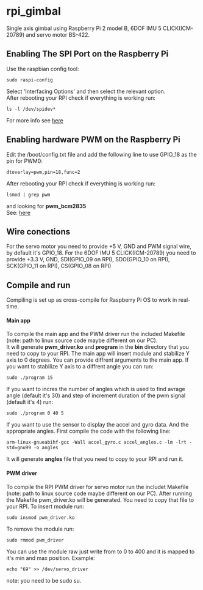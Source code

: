 # rpi_gimbal
Single axis gimbal using Raspberry Pi 2 model B, 6DOF IMU 5 CLICK(ICM-20789) and servo motor BS-422.  

## Enabling The SPI Port on the Raspberry Pi
Use the raspbian config tool: 

    sudo raspi-config  
    
Select 'Interfacing Options' and then select the relevant option.   
After rebooting your RPI check if everything is working run:

    ls -l /dev/spidev*

For more info see [here](https://pimylifeup.com/raspberry-pi-spi/)

## Enabling hardware PWM on the Raspberry Pi
Edit the /boot/config.txt file and add the following line to use GPIO_18 as the pin for PWM0:

    dtoverlay=pwm,pin=18,func=2

After rebooting your RPI check if everything is working run:

    lsmod | grep pwm 

and looking for **pwm_bcm2835**  
See: [here](https://github.com/dotnet/iot/blob/main/Documentation/raspi-pwm.md#:~:text=IOException%3A%20Permission%20denied-,Enabling%20hardware%20PWM,-In%20order%20to)

## Wire conections
For the servo motor you need to provide +5 V, GND and PWM signal wire, by default it's GPIO_18.
For the 6DOF IMU 5 CLICK(ICM-20789) you need to provide +3.3 V, GND, SDI(GPIO_09 on RPI), SDO(GPIO_10 on RPI), SCK(GPIO_11 on RPI), CS(GPIO_08 on RPI)


## Compile and run
Compiling is set up as cross-compile for Raspberry Pi OS to work in real-time.   

#### Main app
To compile the main app and the PWM driver run the included Makefile (note: path to linux source code maybe different on our PC).  
It will generate **pwm_driver.ko** and **program** in the **bin** directory that you need to copy to your RPI. The main app will insert module and stabilize Y axis to 0 degrees. You can provide diffrent arguments to the main app. If you want to stabilize Y axis to a diffrent angle you can run:

    sudo ./program 15


If you want to incres the number of angles which is used to find avrage angle (default it's 30) and step of increment duration of the pwm signal (default it's 4) run:

    sudo ./program 0 40 5


If you want to use the sensor to display the accel and gyro data. And the appropriate angles. First compile the code with the following line:

    arm-linux-gnueabihf-gcc -Wall accel_gyro.c accel_angles.c -lm -lrt -std=gnu99 -o angles

It will generate **angles** file that you need to copy to your RPI and run it.

#### PWM driver
To compile the RPI PWM driver for servo motor run the includet Makefile (note: path to linux source code maybe different on our PC). After running the Makefile  pwm_driver.ko will be generated. You need to copy that file to your RPI. To insert module run:

    sudo insmod pwm_driver.ko

To remove the module run:

    sudo rmmod pwm_driver

You can use the module raw just write from to 0 to 400 and it is mapped to it's min and max position. Example:

    echo "69" >> /dev/servo_driver

note: you need to be sudo su.  
